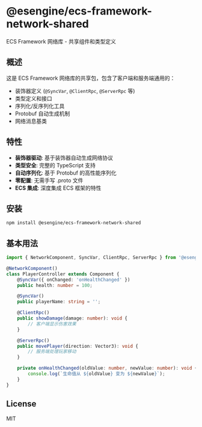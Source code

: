 # @esengine/ecs-framework-network-shared

ECS Framework 网络库 - 共享组件和类型定义

## 概述

这是 ECS Framework 网络库的共享包，包含了客户端和服务端通用的：

- 装饰器定义 (`@SyncVar`, `@ClientRpc`, `@ServerRpc` 等)
- 类型定义和接口
- 序列化/反序列化工具
- Protobuf 自动生成机制
- 网络消息基类

## 特性

- **装饰器驱动**: 基于装饰器自动生成网络协议
- **类型安全**: 完整的 TypeScript 支持
- **自动序列化**: 基于 Protobuf 的高性能序列化
- **零配置**: 无需手写 .proto 文件
- **ECS 集成**: 深度集成 ECS 框架的特性

## 安装

```bash
npm install @esengine/ecs-framework-network-shared
```

## 基本用法

```typescript
import { NetworkComponent, SyncVar, ClientRpc, ServerRpc } from '@esengine/ecs-framework-network-shared';

@NetworkComponent()
class PlayerController extends Component {
    @SyncVar({ onChanged: 'onHealthChanged' })
    public health: number = 100;

    @SyncVar()
    public playerName: string = '';

    @ClientRpc()
    public showDamage(damage: number): void {
        // 客户端显示伤害效果
    }

    @ServerRpc()
    public movePlayer(direction: Vector3): void {
        // 服务端处理玩家移动
    }

    private onHealthChanged(oldValue: number, newValue: number): void {
        console.log(`生命值从 ${oldValue} 变为 ${newValue}`);
    }
}
```

## License

MIT